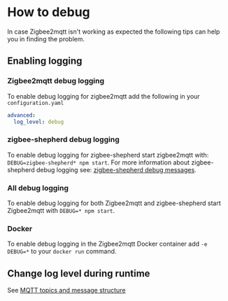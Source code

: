 # How to debug

In case Zigbee2mqtt isn't working as expected the following tips can help you in finding the problem.

## Enabling logging

### Zigbee2mqtt debug logging
To enable debug logging for zigbee2mqtt add the following in your `configuration.yaml`

```yaml
advanced:
  log_level: debug
```

### zigbee-shepherd debug logging
To enable debug logging for zigbee-shepherd start zigbee2mqtt with: `DEBUG=zigbee-shepherd* npm start`. For more information about zigbee-shepherd debug logging see: [zigbee-shepherd debug messages](https://github.com/zigbeer/zigbee-shepherd/wiki#8-debug-messages).

### All debug logging
To enable debug logging for both Zigbee2mqtt and zigbee-shepherd start Zigbee2mqtt with `DEBUG=* npm start`.

### Docker
To enable debug logging in the Zigbee2mqtt Docker container add `-e DEBUG=*` to your `docker run` command.

## Change log level during runtime
See [MQTT topics and message structure](../information/mqtt_topics_and_message_structure.md)